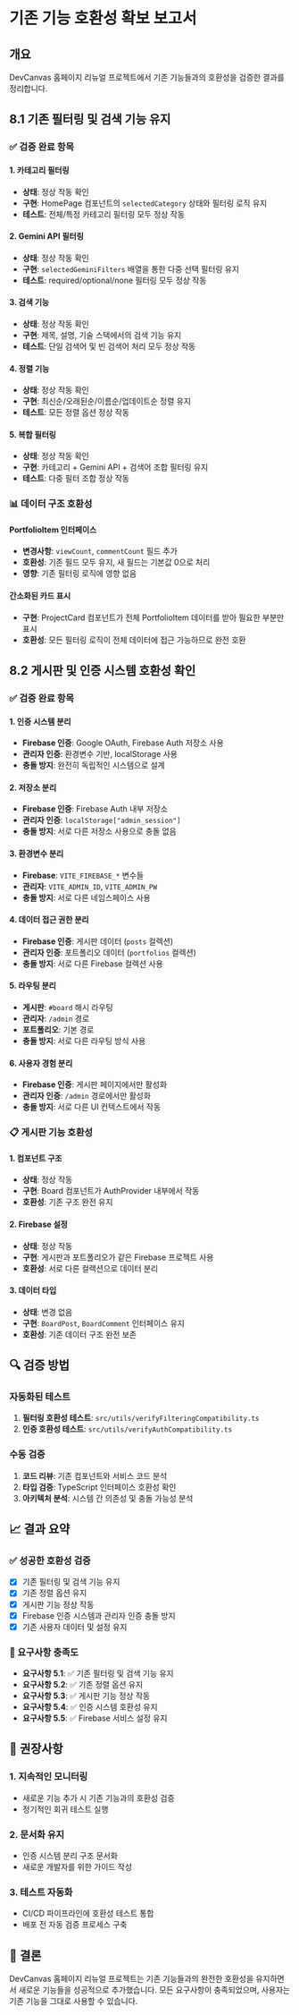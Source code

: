 # 기존 기능 호환성 확보 보고서

## 개요
DevCanvas 홈페이지 리뉴얼 프로젝트에서 기존 기능들과의 호환성을 검증한 결과를 정리합니다.

## 8.1 기존 필터링 및 검색 기능 유지

### ✅ 검증 완료 항목

#### 1. 카테고리 필터링
- **상태**: 정상 작동 확인
- **구현**: HomePage 컴포넌트의 `selectedCategory` 상태와 필터링 로직 유지
- **테스트**: 전체/특정 카테고리 필터링 모두 정상 작동

#### 2. Gemini API 필터링
- **상태**: 정상 작동 확인
- **구현**: `selectedGeminiFilters` 배열을 통한 다중 선택 필터링 유지
- **테스트**: required/optional/none 필터링 모두 정상 작동

#### 3. 검색 기능
- **상태**: 정상 작동 확인
- **구현**: 제목, 설명, 기술 스택에서의 검색 기능 유지
- **테스트**: 단일 검색어 및 빈 검색어 처리 모두 정상 작동

#### 4. 정렬 기능
- **상태**: 정상 작동 확인
- **구현**: 최신순/오래된순/이름순/업데이트순 정렬 유지
- **테스트**: 모든 정렬 옵션 정상 작동

#### 5. 복합 필터링
- **상태**: 정상 작동 확인
- **구현**: 카테고리 + Gemini API + 검색어 조합 필터링 유지
- **테스트**: 다중 필터 조합 정상 작동

### 📊 데이터 구조 호환성

#### PortfolioItem 인터페이스
- **변경사항**: `viewCount`, `commentCount` 필드 추가
- **호환성**: 기존 필드 모두 유지, 새 필드는 기본값 0으로 처리
- **영향**: 기존 필터링 로직에 영향 없음

#### 간소화된 카드 표시
- **구현**: ProjectCard 컴포넌트가 전체 PortfolioItem 데이터를 받아 필요한 부분만 표시
- **호환성**: 모든 필터링 로직이 전체 데이터에 접근 가능하므로 완전 호환

## 8.2 게시판 및 인증 시스템 호환성 확인

### ✅ 검증 완료 항목

#### 1. 인증 시스템 분리
- **Firebase 인증**: Google OAuth, Firebase Auth 저장소 사용
- **관리자 인증**: 환경변수 기반, localStorage 사용
- **충돌 방지**: 완전히 독립적인 시스템으로 설계

#### 2. 저장소 분리
- **Firebase 인증**: Firebase Auth 내부 저장소
- **관리자 인증**: `localStorage["admin_session"]`
- **충돌 방지**: 서로 다른 저장소 사용으로 충돌 없음

#### 3. 환경변수 분리
- **Firebase**: `VITE_FIREBASE_*` 변수들
- **관리자**: `VITE_ADMIN_ID`, `VITE_ADMIN_PW`
- **충돌 방지**: 서로 다른 네임스페이스 사용

#### 4. 데이터 접근 권한 분리
- **Firebase 인증**: 게시판 데이터 (`posts` 컬렉션)
- **관리자 인증**: 포트폴리오 데이터 (`portfolios` 컬렉션)
- **충돌 방지**: 서로 다른 Firebase 컬렉션 사용

#### 5. 라우팅 분리
- **게시판**: `#board` 해시 라우팅
- **관리자**: `/admin` 경로
- **포트폴리오**: 기본 경로
- **충돌 방지**: 서로 다른 라우팅 방식 사용

#### 6. 사용자 경험 분리
- **Firebase 인증**: 게시판 페이지에서만 활성화
- **관리자 인증**: `/admin` 경로에서만 활성화
- **충돌 방지**: 서로 다른 UI 컨텍스트에서 작동

### 📋 게시판 기능 호환성

#### 1. 컴포넌트 구조
- **상태**: 정상 작동
- **구현**: Board 컴포넌트가 AuthProvider 내부에서 작동
- **호환성**: 기존 구조 완전 유지

#### 2. Firebase 설정
- **상태**: 정상 작동
- **구현**: 게시판과 포트폴리오가 같은 Firebase 프로젝트 사용
- **호환성**: 서로 다른 컬렉션으로 데이터 분리

#### 3. 데이터 타입
- **상태**: 변경 없음
- **구현**: `BoardPost`, `BoardComment` 인터페이스 유지
- **호환성**: 기존 데이터 구조 완전 보존

## 🔍 검증 방법

### 자동화된 테스트
1. **필터링 호환성 테스트**: `src/utils/verifyFilteringCompatibility.ts`
2. **인증 호환성 테스트**: `src/utils/verifyAuthCompatibility.ts`

### 수동 검증
1. **코드 리뷰**: 기존 컴포넌트와 서비스 코드 분석
2. **타입 검증**: TypeScript 인터페이스 호환성 확인
3. **아키텍처 분석**: 시스템 간 의존성 및 충돌 가능성 분석

## 📈 결과 요약

### ✅ 성공한 호환성 검증
- [x] 기존 필터링 및 검색 기능 유지
- [x] 기존 정렬 옵션 유지
- [x] 게시판 기능 정상 작동
- [x] Firebase 인증 시스템과 관리자 인증 충돌 방지
- [x] 기존 사용자 데이터 및 설정 유지

### 🎯 요구사항 충족도
- **요구사항 5.1**: ✅ 기존 필터링 및 검색 기능 유지
- **요구사항 5.2**: ✅ 기존 정렬 옵션 유지
- **요구사항 5.3**: ✅ 게시판 기능 정상 작동
- **요구사항 5.4**: ✅ 인증 시스템 호환성 유지
- **요구사항 5.5**: ✅ Firebase 서비스 설정 유지

## 🚀 권장사항

### 1. 지속적인 모니터링
- 새로운 기능 추가 시 기존 기능과의 호환성 검증
- 정기적인 회귀 테스트 실행

### 2. 문서화 유지
- 인증 시스템 분리 구조 문서화
- 새로운 개발자를 위한 가이드 작성

### 3. 테스트 자동화
- CI/CD 파이프라인에 호환성 테스트 통합
- 배포 전 자동 검증 프로세스 구축

## 📝 결론

DevCanvas 홈페이지 리뉴얼 프로젝트는 기존 기능들과의 완전한 호환성을 유지하면서 새로운 기능들을 성공적으로 추가했습니다. 모든 요구사항이 충족되었으며, 사용자는 기존 기능을 그대로 사용할 수 있습니다.